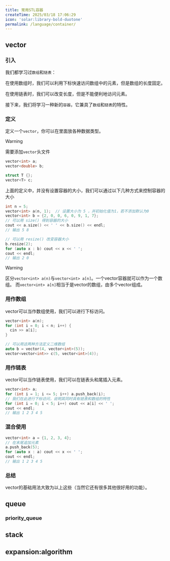```yaml
---
title: 常用STL容器
createTime: 2025/03/18 17:06:29
icon: 'solar:library-bold-duotone'
permalink: /language/container/
---
```


## vector

### 引入

我们都学习过`数组`和`链表`：

在使用数组时，我们可以利用下标快速访问数组中的元素，但是数组的长度固定。

在使用链表时，我们可以改变长度，但是不能便利地访问元素。

接下来，我们将学习一种新的`容器`，它兼具了`数组`和`链表`的特性。


### 定义

定义一个`vector`，你可以在里面放各种数据类型。

> [!warning]
> 需要添加`vector`头文件
> 

```cpp
vector<int> a;
vector<double> b;

struct T {};
vector<T> c;
```

上面的定义中，并没有设置容器的大小，我们可以通过以下几种方式来控制容器的大小

```cpp
int n = 5;
vector<int> a(n, 1);  // 设置大小为 5 ，并初始化值为1，若不添加默认为0
vector<int> b = {2, 0, 0, 6, 0, 9, 1, 7};
// 可以用 size() 得到容器的大小
cout << a.size() << ' ' << b.size() << endl;
// 输出 5 8

// 可以用 resize() 改变容器大小
b.resize(2);
for (auto x : b) cout << x << ' ';
cout << endl;
// 输出 2 0
```

> [!warning]
> 区分`vector<int> a(n)`与`vector<int> a[n]`。一个vector容器就可以作为一个数组。
> 而`vector<int> a[n]`相当于是vector的数组，由多个vector组成。


### 用作数组

vector可以当作数组使用，我们可以进行下标访问。

```cpp
vector<int> a(n);
for (int i = 0; i < n; i++) {
  cin >> a[i];
}

// 可以用这两种方法定义二维数组
auto b = vector(4, vector<int>(5));
vector<vector<int>> c(5, vector<int>(4));
```

### 用作链表

vector可以当作链表使用，我们可以在链表头和尾插入元素。

```cpp
vector<int> a;
for (int i = 1; i <= 5; i++) a.push_back(i);
// 我们在此进行下标访问，说明其同时具有链表和数组的特性
for (int i = 0; i < 5; i++) cout << a[i] << ' ';
cout << endl;
// 输出 1 2 3 4 5
```

### 混合使用

```cpp
vector<int> a = {1, 2, 3, 4};
// 在末尾追加元素
a.push_back(5);
for (auto x : a) cout << x << ' ';
cout << endl;
// 输出 1 2 3 4 5
```

### 总结

vector的基础用法大致为以上这些（当然它还有很多其他很好用的功能）。


## queue

### priority_queue


## stack


## expansion:algorithm